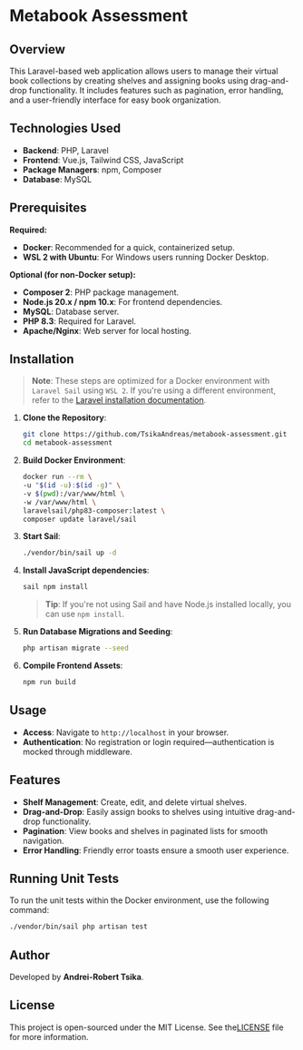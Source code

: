 # Metabook Assessment

## Overview

This Laravel-based web application allows users to manage their virtual book collections by creating shelves and assigning books using drag-and-drop functionality. It includes features such as pagination, error handling, and a user-friendly interface for easy book organization.

## Technologies Used

- **Backend**: PHP, Laravel
- **Frontend**: Vue.js, Tailwind CSS, JavaScript
- **Package Managers**: npm, Composer
- **Database**: MySQL

## Prerequisites

**Required:**

- **Docker**: Recommended for a quick, containerized setup.
- **WSL 2 with Ubuntu**: For Windows users running Docker Desktop.

**Optional (for non-Docker setup):**

- **Composer 2**: PHP package management.
- **Node.js 20.x / npm 10.x**: For frontend dependencies.
- **MySQL**: Database server.
- **PHP 8.3**: Required for Laravel.
- **Apache/Nginx**: Web server for local hosting.

## Installation

> **Note**: These steps are optimized for a Docker environment with `Laravel Sail` using `WSL 2`. If you're using a different environment, refer to the [Laravel installation documentation](https://laravel.com/docs/11.x/installation).

1. **Clone the Repository**:

   ```sh
   git clone https://github.com/TsikaAndreas/metabook-assessment.git
   cd metabook-assessment
   ```

2. **Build Docker Environment**:
   ```sh
   docker run --rm \
   -u "$(id -u):$(id -g)" \
   -v $(pwd):/var/www/html \
   -w /var/www/html \
   laravelsail/php83-composer:latest \
   composer update laravel/sail
   ```
3. **Start Sail**:

   ```sh
   ./vendor/bin/sail up -d
   ```

4. **Install JavaScript dependencies**:
   ```sh
   sail npm install
   ```
   > **Tip**: If you're not using Sail and have Node.js installed locally, you can use `npm install`.
5. **Run Database Migrations and Seeding**:

   ```sh
   php artisan migrate --seed
   ```

6. **Compile Frontend Assets**:
   ```sh
   npm run build
   ```

## Usage

- **Access**: Navigate to `http://localhost` in your browser.
- **Authentication**: No registration or login required—authentication is mocked through middleware.

## Features

- **Shelf Management**: Create, edit, and delete virtual shelves.
- **Drag-and-Drop**: Easily assign books to shelves using intuitive drag-and-drop functionality.
- **Pagination**: View books and shelves in paginated lists for smooth navigation.
- **Error Handling**: Friendly error toasts ensure a smooth user experience.

## Running Unit Tests

To run the unit tests within the Docker environment, use the following command:

```sh
./vendor/bin/sail php artisan test
```

## Author

Developed by **Andrei-Robert Tsika**.

## License

This project is open-sourced under the MIT License. See the[LICENSE](LICENSE.md) file for more information.
